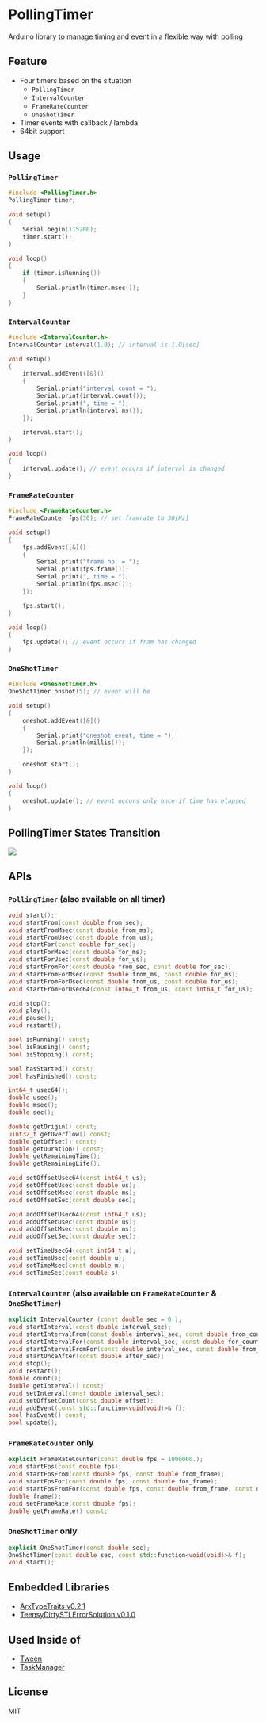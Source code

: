 # PollingTimer

Arduino library to manage timing and event in a flexible way with polling


## Feature

- Four timers based on the situation
  - `PollingTimer`
  - `IntervalCounter`
  - `FrameRateCounter`
  - `OneShotTimer`
- Timer events with callback / lambda
- 64bit support


## Usage

### `PollingTimer`

``` C++
#include <PollingTimer.h>
PollingTimer timer;

void setup()
{
    Serial.begin(115200);
    timer.start();
}

void loop()
{
    if (timer.isRunning())
    {
        Serial.println(timer.msec());
    }
}
```

### `IntervalCounter`

``` C++
#include <IntervalCounter.h>
IntervalCounter interval(1.0); // interval is 1.0[sec]

void setup()
{
    interval.addEvent([&]()
    {
        Serial.print("interval count = ");
        Serial.print(interval.count());
        Serial.print(", time = ");
        Serial.println(interval.ms());
    });

    interval.start();
}

void loop()
{
    interval.update(); // event occurs if interval is changed
}
```

### `FrameRateCounter`

``` C++
#include <FrameRateCounter.h>
FrameRateCounter fps(30); // set framrate to 30[Hz]

void setup()
{
    fps.addEvent([&]()
    {
        Serial.print("frame no. = ");
        Serial.print(fps.frame());
        Serial.print(", time = ");
        Serial.println(fps.msec());
    });

    fps.start();
}

void loop()
{
    fps.update(); // event occurs if fram has changed
}
```

### `OneShotTimer`

``` C++
#include <OneShotTimer.h>
OneShotTimer onshot(5); // event will be

void setup()
{
    oneshot.addEvent([&]()
    {
        Serial.print("oneshot event, time = ");
        Serial.println(millis());
    });

    oneshot.start();
}

void loop()
{
    oneshot.update(); // event occurs only once if time has elapsed
}
```


## PollingTimer States Transition

![](resources/pollingtimer_states.jpg)


## APIs

### `PollingTimer` (also available on all timer)

``` C++
void start();
void startFrom(const double from_sec);
void startFromMsec(const double from_ms);
void startFromUsec(const double from_us);
void startFor(const double for_sec);
void startForMsec(const double for_ms);
void startForUsec(const double for_us);
void startFromFor(const double from_sec, const double for_sec);
void startFromForMsec(const double from_ms, const double for_ms);
void startFromForUsec(const double from_us, const double for_us);
void startFromForUsec64(const int64_t from_us, const int64_t for_us);

void stop();
void play();
void pause();
void restart();

bool isRunning() const;
bool isPausing() const;
bool isStopping() const;

bool hasStarted() const;
bool hasFinished() const;

int64_t usec64();
double usec();
double msec();
double sec();

double getOrigin() const;
uint32_t getOverflow() const;
double getOffset() const;
double getDuration() const;
double getRemainingTime();
double getRemainingLife();

void setOffsetUsec64(const int64_t us);
void setOffsetUsec(const double us);
void setOffsetMsec(const double ms);
void setOffsetSec(const double sec);

void addOffsetUsec64(const int64_t us);
void addOffsetUsec(const double us);
void addOffsetMsec(const double ms);
void addOffsetSec(const double sec);

void setTimeUsec64(const int64_t u);
void setTimeUsec(const double u);
void setTimeMsec(const double m);
void setTimeSec(const double s);
```

### `IntervalCounter`  (also available on `FrameRateCounter` & `OneShotTimer`)

``` C++
explicit IntervalCounter (const double sec = 0.);
void startInterval(const double interval_sec);
void startIntervalFrom(const double interval_sec, const double from_count);
void startIntervalFor(const double interval_sec, const double for_count);
void startIntervalFromFor(const double interval_sec, const double from_count, const double for_count);
void startOnceAfter(const double after_sec);
void stop();
void restart();
double count();
double getInterval() const;
void setInterval(const double interval_sec);
void setOffsetCount(const double offset);
void addEvent(const std::function<void(void)>& f);
bool hasEvent() const;
bool update();
```

### `FrameRateCounter` only

``` C++
explicit FrameRateCounter(const double fps = 1000000.);
void startFps(const double fps);
void startFpsFrom(const double fps, const double from_frame);
void startFpsFor(const double fps, const double for_frame);
void startFpsFromFor(const double fps, const double from_frame, const double for_frame);
double frame();
void setFrameRate(const double fps);
double getFrameRate() const;
```

### `OneShotTimer` only

``` C++
explicit OneShotTimer(const double sec);
OneShotTimer(const double sec, const std::function<void(void)>& f);
void start();
```

## Embedded Libraries

- [ArxTypeTraits v0.2.1](https://github.com/hideakitai/ArxTypeTraits)
- [TeensyDirtySTLErrorSolution v0.1.0](https://github.com/hideakitai/TeensyDirtySTLErrorSolution)


## Used Inside of

- [Tween](https://github.com/hideakitai/Tween)
- [TaskManager](https://github.com/hideakitai/TaskManager)


## License

MIT
